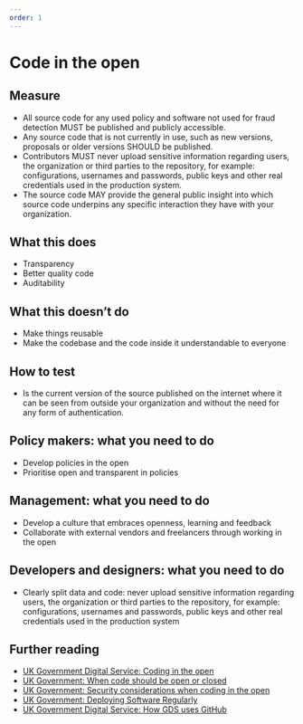 ```yaml
---
order: 1
---
```


# Code in the open

## Measure

* All source code for any used policy and software not used for fraud detection MUST be published and publicly accessible.
* Any source code that is not currently in use, such as new versions, proposals or older versions SHOULD be published.
* Contributors MUST never upload sensitive information regarding users, the organization or third parties to the repository, for example: configurations, usernames and passwords, public keys and other real credentials used in the production system.
* The source code MAY provide the general public insight into which source code underpins any specific interaction they have with your organization.

## What this does

* Transparency
* Better quality code
* Auditability

## What this doesn’t do

* Make things reusable
* Make the codebase and the code inside it understandable to everyone

## How to test

* Is the current version of the source published on the internet where it can be seen from outside your organization and without the need for any form of authentication.

## Policy makers: what you need to do

* Develop policies in the open
* Prioritise open and transparent in policies

## Management: what you need to do

* Develop a culture that embraces openness, learning and feedback
* Collaborate with external vendors and freelancers through working in the open

## Developers and designers: what you need to do

* Clearly split data and code: never upload sensitive information regarding users, the organization or third parties to the repository, for example: configurations, usernames and passwords, public keys and other real credentials used in the production system

## Further reading

* [UK Government Digital Service: Coding in the open](https://gds.blog.gov.uk/2012/10/12/coding-in-the-open/)
* [UK Government: When code should be open or closed](https://www.gov.uk/government/publications/open-source-guidance/when-code-should-be-open-or-closed)
* [UK Government: Security considerations when coding in the open](https://www.gov.uk/government/publications/open-source-guidance/security-considerations-when-coding-in-the-open)
* [UK Government: Deploying Software Regularly](https://www.gov.uk/service-manual/technology/deploying-software-regularly)
* [UK Government Digital Service: How GDS uses GitHub](https://gdstechnology.blog.gov.uk/2014/01/27/how-we-use-github/)
